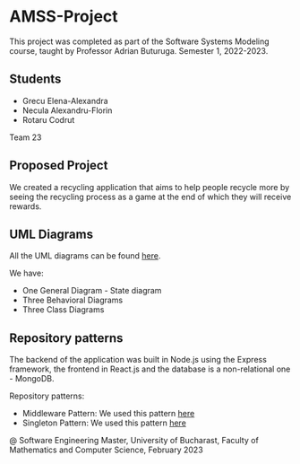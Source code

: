 # AMSS-Project
This project was completed as part of the Software Systems Modeling course, taught by Professor Adrian Buturuga. Semester 1, 2022-2023.

## Students
- Grecu Elena-Alexandra
- Necula Alexandru-Florin
- Rotaru Codrut

Team 23 

## Proposed Project
 We created a recycling application that aims to help people recycle more by seeing the recycling process as a game at the end of which they will receive rewards.

## UML Diagrams
All the UML diagrams can be found [here](https://miro.com/app/board/o9J_le1A484=/?share_link_id=783683109578).

We have:
- One General Diagram - State diagram
- Three Behavioral Diagrams
- Three Class Diagrams 


## Repository patterns
The backend of the application was built in Node.js using the Express framework, the frontend in React.js and the database is a non-relational one - MongoDB.

Repository patterns:
- Middleware Pattern: We used this pattern [here](https://github.com/alexandragrecu/AMSS-Project/blob/main/backend/controllers/authController.js)
- Singleton Pattern: We used this pattern [here](https://github.com/alexandragrecu/AMSS-Project/blob/main/backend/server.js)



@ Software Engineering Master, University of Bucharast, Faculty of Mathematics and Computer Science, February 2023
